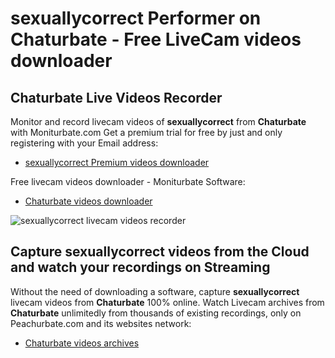 # sexuallycorrect Performer on Chaturbate - Free LiveCam videos downloader

## Chaturbate Live Videos Recorder

Monitor and record livecam videos of **sexuallycorrect** from **Chaturbate** with Moniturbate.com
Get a premium trial for free by just and only registering with your Email address:
* [sexuallycorrect Premium videos downloader](https://moniturbate.com/request-demo-licence-key.html)

Free livecam videos downloader - Moniturbate Software:
* [Chaturbate videos downloader](https://moniturbate.com/moniturbate-download-software.html)

![sexuallycorrect livecam videos recorder](https://peachurnet.com/templates/moniturbate-software.png)


## Capture sexuallycorrect videos from the Cloud and watch your recordings on Streaming

Without the need of downloading a software, capture **sexuallycorrect** livecam videos from **Chaturbate** 100% online.
Watch Livecam archives from **Chaturbate** unlimitedly from thousands of existing recordings, only on Peachurbate.com and its websites network:
* [Chaturbate videos archives](https://peachurnet.com/)
